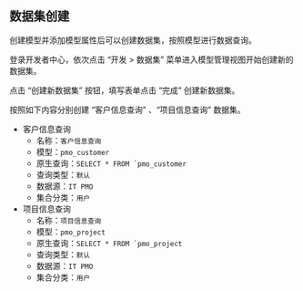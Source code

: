 ##   数据集创建

创建模型并添加模型属性后可以创建数据集，按照模型进行数据查询。

登录开发者中心，依次点击 “开发 > 数据集” 菜单进入模型管理视图开始创建新的数据集。

点击 “创建新数据集” 按钮，填写表单点击 “完成” 创建新数据集。

按照如下内容分别创建 “客户信息查询” 、“项目信息查询” 数据集。

- 客户信息查询
    + 名称：```客户信息查询```
    + 模型：```pmo_customer```
    + 原生查询：```SELECT * FROM `pmo_customer```
    + 查询类型：```默认```
    + 数据源：```IT PMO```
    + 集合分类：```用户```
- 项目信息查询
    + 名称：```项目信息查询```
    + 模型：```pmo_project```
    + 原生查询：```SELECT * FROM `pmo_project```
    + 查询类型：```默认```
    + 数据源：```IT PMO```
    + 集合分类：```用户```